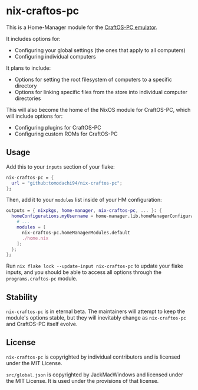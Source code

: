 # nix-craftos-pc
This is a Home-Manager module for the [CraftOS-PC emulator](https://craftos-pc.cc).

It includes options for:
* Configuring your global settings (the ones that apply to all computers)
* Configuring individual computers

It plans to include:
* Options for setting the root filesystem of computers to a specific directory
* Options for linking specific files from the store into individual computer directories

This will also become the home of the NixOS module for CraftOS-PC, which will include options for:
* Configuring plugins for CraftOS-PC
* Configuring custom ROMs for CraftOS-PC

## Usage

Add this to your `inputs` section of your flake:

```nix
nix-craftos-pc = {
  url = "github:tomodachi94/nix-craftos-pc";
};
```

Then, add it to your `modules` list inside of your HM configuration:

```nix
outputs = { nixpkgs, home-manager, nix-craftos-pc, ... }: {
  homeConfigurations.myUsername = home-manager.lib.homeManagerConfiguration {
    # ...
    modules = [
      nix-craftos-pc.homeManagerModules.default
      ./home.nix
    ];
  };
};
```

Run `nix flake lock --update-input nix-craftos-pc` to update your flake inputs, and you should be able to access all options through the `programs.craftos-pc` module.

## Stability

`nix-craftos-pc` is in eternal beta. The maintainers will attempt to keep the module's options stable, but they will inevitably change as `nix-craftos-pc` and CraftOS-PC itself evolve.

## License

`nix-craftos-pc` is copyrighted by individual contributors and is licensed under the MIT License.

`src/global.json` is copyrighted by JackMacWindows and licensed under the MIT License. It is used under the provisions of that license.
